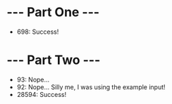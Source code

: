 # --- Part One ---
- 698: Success!

# --- Part Two ---
- 93: Nope...
- 92: Nope... Silly me, I was using the example input!
- 28594: Success!